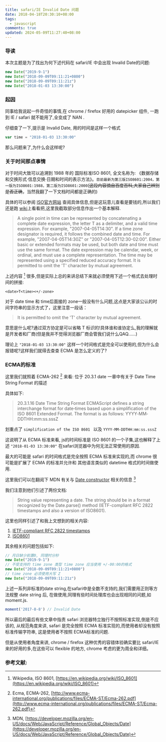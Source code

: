 ```yaml
---
title: safari/IE Invalid Date 问题
date: 2018-04-18T20:30:10+08:00
tags:
  - javascript
comments: true
updated: 2024-05-09T11:27:40+08:00
---
```


### 导读

本次主题是为了找出为何下述代码在 safari/IE 中会出现 Invalid Date的问题: 

```javascript
new Date("2019-9-1")
new Date("2018-09-09T09:11:21+0800")
new Date("2018-09-09T09:11:21z")
new Date("2018-01-03 13:30:00")
```

<!-- more -->
### 起因

同事给我说起一件奇怪的事情,在 chrome / firefox 好用的 datepicker 组件, 一跑到 IE / safari 就不能用了,全变成了 NAN .

仔细查了一下,提示是 Invalid Date, 用的时间是这样一个格式

```javascript
var time = "2018-01-03 13:30:00"
```

那么问题来了,为什么会这样呢?

### 关于时间那点事情

对于时间大致可以追溯到 1988 年的 国际标准ISO 8601, 全文名称为: 《数据存储和交换形式·信息交换·日期和时间的表示方法》。`目前最新为第三版ISO8601:2004，第一版为ISO8601:1988，第二版为ISO8601:2000`(~~这段内容摘自百度百科,大家自己辨别是否正确~~，当然我翻了一下文档时间都是正确的)

具体的可以参阅 [ISO官方网站](https://www.iso.org/iso-8601-date-and-time-format.html) 查阅具体信息,但是这玩意儿查看是要钱的,所以我们还是跑 [wiki](https://en.wikipedia.org/wiki/ISO_8601)上看看把,这里我截取部分信息作出一个基本解释.


> A single point in time can be represented by concatenating a complete date expression, the letter T as a delimiter, and a valid time expression. For example, "2007-04-05T14:30".
> If a time zone designator is required, it follows the combined date and time. For example, "2007-04-05T14:30Z" or "2007-04-05T12:30-02:00".
> Either basic or extended formats may be used, but both date and time must use the same format. The date expression may be calendar, week, or ordinal, and must use a complete representation. The time may be represented using a specified reduced accuracy format. It is permitted to omit the 'T' character by mutual agreement.

上述内容 [^1] 很多,但是实际上总的来讲总结下来就必须使用下述一个格式去处理时间的拼接:


```
<date>T<time><+/-zone>
```
对于 date time 和 time后面接的 zone一般没有什么问题,这点是大家该公认的时间字符串的显示方式了，这里注意一段话：

>  It is permitted to omit the 'T' character by mutual agreement.

意思是什么呢?通过双方协定是可以省略 T 标识的!具体谁和谁协定么,我的理解就是开发者和厂商(但是我并不觉得浏览器厂商会管我们说什么QAQ......)

理论上 `"2018-01-03 13:30:00"` 这样一个时间格式是完全可以使用的,但为什么会报错呢?这样我们就得去查查 ECMA 是怎么定义的了?

### ECMA的标准

这里我们就照着 ECMA-262 [^2] 来看: 位于 20.3.1 date 一章中有关于 Date Time String Format 的描述

具体如下:[]()

> 20.3.1.16 Date Time String Format
> ECMAScript defines a string interchange format for date‑times based upon a simplification of the ISO 8601
> Extended Format. The format is as follows: YYYY‐MM‐DDTHH:mm:ss.sssZ

划重点了 `simplification of the ISO 8601 ` 以及 `YYYY‐MM‐DDTHH:mm:ss.sssZ`

这说明了从 ECMA 标准来看, js的时间标准是 ISO 8601 的一个子集,这也解释了上述 `"2018-01-03 13:30:00"` 在safari浏览器中为何无法正常使用的原因.

最大的可能是 safari 的时间格式是完全按照 ECMA 标准来实现的,而 chrome 很可能是扩展了 ECMA 的标准并允许和 其他语言类似的 datetime 格式的时间做使用.

这里我们可以在翻阅下 MDN 有关与 [Date constructor](https://developer.mozilla.org/en-US/docs/Web/JavaScript/Reference/Global_Objects/Date) 相关的信息 [^3]

我们注意到他们引述了两份文档: 

> String value representing a date. The string should be in a format recognized by the Date.parse() method (IETF-compliant RFC 2822 timestamps and also a version of ISO8601).

这里也同样引述了和我上文想到的相关内容:

1. [IETF-compliant RFC 2822 timestamps](http://www.ecma-international.org/ecma-262/5.1/#sec-15.9.1.15)
2. [ISO8601](http://www.ecma-international.org/ecma-262/5.1/#sec-15.9.1.15)

其余相关的问题包括如下:

```javascript
// 月日缺少前置0, 同理时分秒
new Date("2019-9-1")
// 不受支持的 time zone 类型 time zone 应当使用 +/-00:00的格式
new Date("2018-09-09T09:11:21+0800")
// time zone 必须使用大写 Z
new Date("2018-09-09T09:11:21z")
```

上述一系列非标准的date string,在safari中是全数不支持的,我们需要用正则等方法规整 date string 后, 在做使用,同理有些时间处理库也会出现相同的问题,如 moment.js.


```javascript
moment('2017-8-8') // Invalid Date
```

所以最后的最后有些文章中指责 safari 浏览器特立独行不按照标准实现,倒是不应该的, 从规范角度来讲, safari 是完全按照 ECMA 标准实现的,而使用者却没有按照标准传输字符串, 这是使用者不按照 ECMA标准的问题.

但是从使用者角度来讲, chrome / firefox 这种优秀的容错体验确实要比 safari/IE 来的好用的多,在这些可以 flexible 的地方, chrome 考虑的更为周全和详细。

### 参考文献:

[^1]: Wikipedia, ISO 8601, [https://en.wikipedia.org/wiki/ISO_8601](https://en.wikipedia.org/wiki/ISO_8601)
[^2]: Ecma, ECMA-262, [http://www.ecma-international.org/publications/files/ECMA-ST/Ecma-262.pdf](http://www.ecma-international.org/publications/files/ECMA-ST/Ecma-262.pdf)
[^3]: MDN, [https://developer.mozilla.org/en-US/docs/Web/JavaScript/Reference/Global_Objects/Date](https://developer.mozilla.org/en-US/docs/Web/JavaScript/Reference/Global_Objects/Date)




